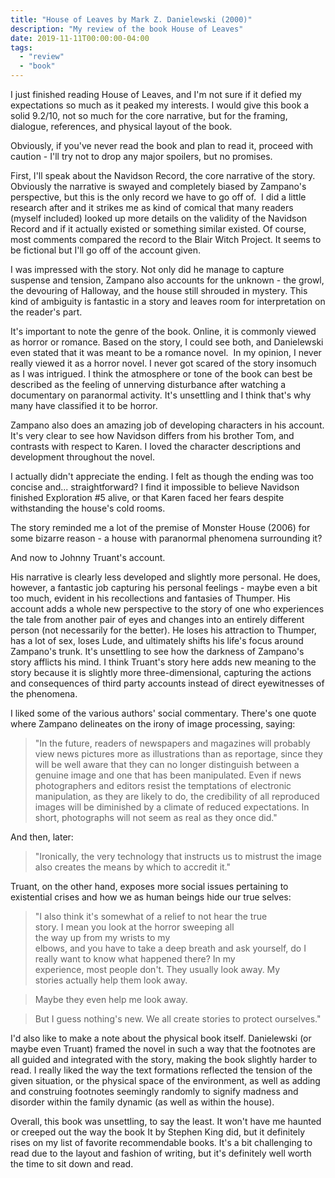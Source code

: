 ```yaml
---
title: "House of Leaves by Mark Z. Danielewski (2000)"
description: "My review of the book House of Leaves"
date: 2019-11-11T00:00:00-04:00
tags:
  - "review"
  - "book"
---
```


I just finished reading House of Leaves, and I'm not sure if it defied my expectations so much as it peaked my interests. I would give this book a solid 9.2/10, not so much for the core narrative, but for the framing, dialogue, references, and physical layout of the book.

Obviously, if you've never read the book and plan to read it, proceed with caution - I'll try not to drop any major spoilers, but no promises.

First, I'll speak about the Navidson Record, the core narrative of the story. Obviously the narrative is swayed and completely biased by Zampano's perspective, but this is the only record we have to go off of.  I did a little research after and it strikes me as kind of comical that many readers (myself included) looked up more details on the validity of the Navidson Record and if it actually existed or something similar existed. Of course, most comments compared the record to the Blair Witch Project. It seems to be fictional but I'll go off of the account given.

I was impressed with the story. Not only did he manage to capture suspense and tension, Zampano also accounts for the unknown - the growl, the devouring of Halloway, and the house still shrouded in mystery. This kind of ambiguity is fantastic in a story and leaves room for interpretation on the reader's part.

It's important to note the genre of the book. Online, it is commonly viewed as horror or romance. Based on the story, I could see both, and Danielewski even stated that it was meant to be a romance novel.  In my opinion, I never really viewed it as a horror novel. I never got scared of the story insomuch as I was intrigued. I think the atmosphere or tone of the book can best be described as the feeling of unnerving disturbance after watching a documentary on paranormal activity. It's unsettling and I think that's why many have classified it to be horror.

Zampano also does an amazing job of developing characters in his account. It's very clear to see how Navidson differs from his brother Tom, and contrasts with respect to Karen. I loved the character descriptions and development throughout the novel.

I actually didn't appreciate the ending. I felt as though the ending was too concise and... straightforward? I find it impossible to believe Navidson finished Exploration #5 alive, or that Karen faced her fears despite withstanding the house's cold rooms.

The story reminded me a lot of the premise of Monster House (2006) for some bizarre reason - a house with paranormal phenomena surrounding it?

And now to Johnny Truant's account.

His narrative is clearly less developed and slightly more personal. He does, however, a fantastic job capturing his personal feelings - maybe even a bit too much, evident in his recollections and fantasies of Thumper. His account adds a whole new perspective to the story of one who experiences the tale from another pair of eyes and changes into an entirely different person (not necessarily for the better). He loses his attraction to Thumper, has a lot of sex, loses Lude, and ultimately shifts his life's focus around Zampano's trunk. It's unsettling to see how the darkness of Zampano's story afflicts his mind. I think Truant's story here adds new meaning to the story because it is slightly more three-dimensional, capturing the actions and consequences of third party accounts instead of direct eyewitnesses of the phenomena.

I liked some of the various authors' social commentary. There's one quote where Zampano delineates on the irony of image processing, saying:

> "In the future, readers of newspapers and magazines will probably view news pictures more as illustrations than as reportage, since they will be well aware that they can no longer distinguish between a genuine image and one that has been manipulated. Even if news photographers and editors resist the temptations of electronic manipulation, as they are likely to do, the credibility of all reproduced images will be diminished by a climate of reduced expectations. In short, photographs will not seem as real as they once did."

And then, later:

> "Ironically, the very technology that instructs us to mistrust the image also creates the means by which to accredit it."

Truant, on the other hand, exposes more social issues pertaining to existential crises and how we as human beings hide our true selves:

> "I also think it's somewhat of a relief to not hear the true story. I mean you look at the horror sweeping all the way up from my wrists to my elbows, and you have to take a deep breath and ask yourself, do I really want to know what happened there? In my experience, most people don't. They usually look away. My stories actually help them look away.

> Maybe they even help me look away.

> But I guess nothing's new. We all create stories to protect ourselves."

I'd also like to make a note about the physical book itself. Danielewski (or maybe even Truant) framed the novel in such a way that the footnotes are all guided and integrated with the story, making the book slightly harder to read. I really liked the way the text formations reflected the tension of the given situation, or the physical space of the environment, as well as adding and construing footnotes seemingly randomly to signify madness and disorder within the family dynamic (as well as within the house).

Overall, this book was unsettling, to say the least. It won't have me haunted or creeped out the way the book It by Stephen King did, but it definitely rises on my list of favorite recommendable books. It's a bit challenging to read due to the layout and fashion of writing, but it's definitely well worth the time to sit down and read.
